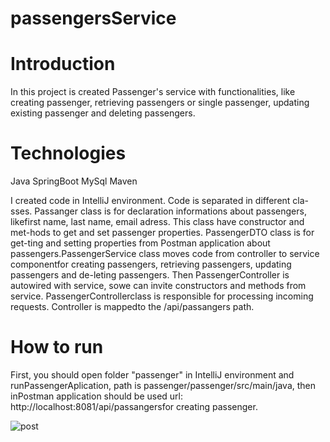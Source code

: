 # passengersService
# Introduction
In this project is created Passenger's service with functionalities, like creating passenger, retrieving passengers or single passenger, updating existing passenger and deleting passengers.

# Technologies
Java
SpringBoot
MySql
Maven

I created code in IntelliJ environment. Code is separated in different cla-sses. Passanger class is for declaration informations about passengers, likefirst name, last name, email adress. This class have constructor and met-hods to get and set passenger properties. PassengerDTO class is for get-ting and setting properties from Postman application about passengers.PassengerService class moves code from controller to service componentfor creating passengers, retrieving passengers, updating passengers and de-leting passengers. Then PassengerController is autowired with service, sowe can invite constructors and methods from service. PassengerControllerclass is responsible for processing incoming requests. Controller is mappedto the /api/passangers path.

# How to run 

First, you should open folder "passenger" in IntelliJ environment and runPassengerAplication, path is passenger/passenger/src/main/java, then inPostman application should be used url: http://localhost:8081/api/passangersfor creating passenger.

![post](https://user-images.githubusercontent.com/85738520/121676253-b4bad800-cab4-11eb-92d3-bb77a1d10fee.jpg)


